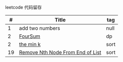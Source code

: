 leetcode 代码留存


| # | Title | tag |
| ------ | ------ | ------ |
| 1 | add two numbers | null |
| 2 | [FourSum](src/add_two_numbers/Readme.md) | dp |
| 2 | [the min k ](src/themink/Readme.md) | sort |
| 19 | [ Remove Nth Node From End of List ](src/RemoveNthNodeFromEndofList/) | sort |